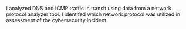 I analyzed DNS and ICMP traffic in transit using data from a network protocol analyzer tool. I identifed which network protocol was utilized in assessment of the cybersecurity incident. 
